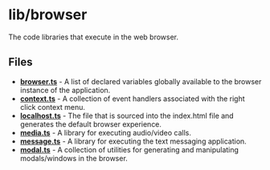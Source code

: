 # lib/browser
The code libraries that execute in the web browser.

## Files
<!-- Do not edit below this line.  Contents dynamically populated. -->

* **[browser.ts](browser.ts)**     - A list of declared variables globally available to the browser instance of the application.
* **[context.ts](context.ts)**     - A collection of event handlers associated with the right click context menu.
* **[localhost.ts](localhost.ts)** - The file that is sourced into the index.html file and generates the default browser experience.
* **[media.ts](media.ts)**         - A library for executing audio/video calls.
* **[message.ts](message.ts)**     - A library for executing the text messaging application.
* **[modal.ts](modal.ts)**         - A collection of utilities for generating and manipulating modals/windows in the browser.